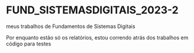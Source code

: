 # FUND_SISTEMASDIGITAIS_2023-2
meus trabalhos de Fundamentos de Sistemas Digitais

Por enquanto estão só os relatórios, estou correndo atrás dos trabalhos em código para testes

